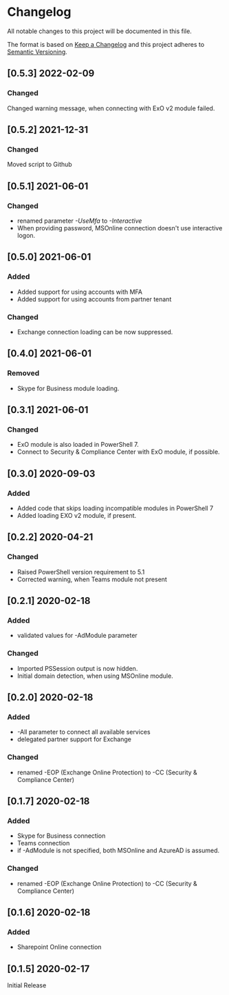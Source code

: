 # Changelog

All notable changes to this project will be documented in this file.

The format is based on [Keep a Changelog](http://keepachangelog.com/en/1.0.0/)
and this project adheres to [Semantic Versioning](http://semver.org/spec/v2.0.0.html).

## [0.5.3] 2022-02-09

### Changed

Changed warning message, when connecting with ExO v2 module failed.

## [0.5.2] 2021-12-31

### Changed

Moved script to Github

## [0.5.1] 2021-06-01

### Changed

- renamed parameter _-UseMfa_ to _-Interactive_
- When providing password, MSOnline connection doesn't use interactive logon.

## [0.5.0] 2021-06-01

### Added

- Added support for using accounts with MFA
- Added support for using accounts from partner tenant

### Changed

- Exchange connection loading can be now suppressed.

## [0.4.0] 2021-06-01

### Removed

- Skype for Business module loading.

## [0.3.1] 2021-06-01

### Changed

- ExO module is also loaded in PowerShell 7.
- Connect to Security & Compliance Center with ExO module, if possible.

## [0.3.0] 2020-09-03

### Added

- Added code that skips loading incompatible modules in PowerShell 7
- Added loading EXO v2 module, if present.

## [0.2.2] 2020-04-21

### Changed

- Raised PowerShell version requirement to 5.1
- Corrected warning, when Teams module not present

## [0.2.1] 2020-02-18

### Added

- validated values for -AdModule parameter

### Changed

- Imported PSSession output is now hidden.
- Initial domain detection, when using MSOnline module.

## [0.2.0] 2020-02-18

### Added

- -All parameter to connect all available services
- delegated partner support for Exchange

### Changed

- renamed -EOP (Exchange Online Protection) to -CC (Security & Compliance Center)

## [0.1.7] 2020-02-18

### Added

- Skype for Business connection
- Teams connection
- if -AdModule is not specified, both MSOnline and AzureAD is assumed.

### Changed

- renamed -EOP (Exchange Online Protection) to -CC (Security & Compliance Center)

## [0.1.6] 2020-02-18

### Added

- Sharepoint Online connection

## [0.1.5] 2020-02-17

Initial Release
